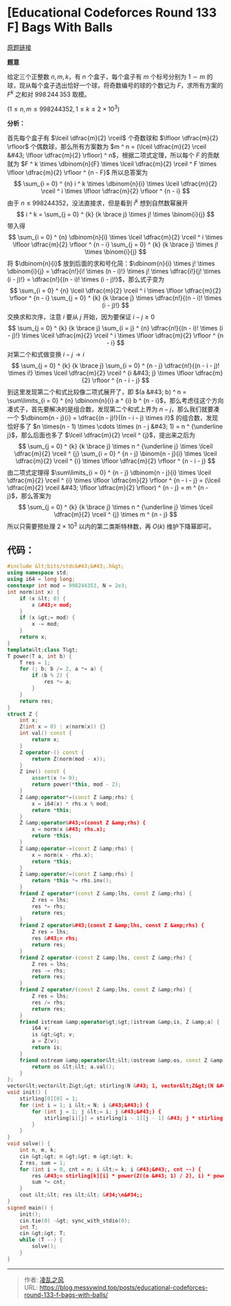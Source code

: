 # [Educational Codeforces Round 133 F] Bags With Balls


[原题链接](https://codeforces.com/contest/1716/problem/F)

**题意**

给定三个正整数 $n,m,k$，有 $n$ 个盒子，每个盒子有 $m$ 个标号分别为 $1 \sim m$ 的球，现从每个盒子选出恰好一个球，将奇数编号的球的个数记为 $F$，求所有方案的 $F ^ k$ 之和对 $998 \, 244 \, 353$ 取模。 

$(1 \le n, m \le 998244352, 1 \le k \le 2 \times 10 ^ 3)$

**分析：**

首先每个盒子有 $\lceil \dfrac{m}{2} \rceil$ 个奇数球和 $\lfloor \dfrac{m}{2} \rfloor$ 个偶数球，那么所有方案数为 $m ^ n = (\lceil \dfrac{m}{2} \rceil &#43; \lfloor \dfrac{m}{2} \rfloor) ^ n$，根据二项式定理，所以每个 $F$ 的贡献就为 $F ^ k \times \dbinom{n}{F} \times \lceil \dfrac{m}{2} \rceil ^ F \times \lfloor \dfrac{m}{2} \rfloor ^ {n - F}$ 所以总答案为
$$
\sum_{i = 0} ^ {n} i ^ k \times \dbinom{n}{i} \times \lceil \dfrac{m}{2} \rceil ^ i \times \lfloor \dfrac{m}{2} \rfloor ^ {n - i}
$$
由于 $n \le 998244352$，没法直接求，但是看到 $i ^ k$ 想到自然数幂展开
$$
i ^ k = \sum_{j = 0} ^ {k} {k \brace j} \times j! \times \binom{i}{j}
$$
带入得
$$
\sum_{i = 0} ^ {n} \dbinom{n}{i} \times \lceil \dfrac{m}{2} \rceil ^ i \times \lfloor \dfrac{m}{2} \rfloor ^ {n - i} \sum_{j = 0} ^ {k} {k \brace j} \times j! \times \binom{i}{j}
$$
将 $\dbinom{n}{i}$ 放到后面的求和号化简：$\dbinom{n}{i} \times j! \times \dbinom{i}{j} = \dfrac{n!}{i! \times (n - i)!} \times j! \times \dfrac{i!}{j! \times (i - j)!} = \dfrac{n!}{(n - i)! \times (i - j)!}$，那么式子变为
$$
\sum_{i = 0} ^ {n} \lceil \dfrac{m}{2} \rceil ^ i \times \lfloor \dfrac{m}{2} \rfloor ^ {n - i} \sum_{j = 0} ^ {k} {k \brace j} \times \dfrac{n!}{(n - i)! \times (i - j)!}
$$
交换求和次序，注意 $i$ 要从 $j$ 开始，因为要保证 $i - j \ge 0$
$$
\sum_{j = 0} ^ {k} {k \brace j} \sum_{i = j} ^ {n} \dfrac{n!}{(n - i)! \times (i - j)!} \times \lceil \dfrac{m}{2} \rceil ^ i \times \lfloor \dfrac{m}{2} \rfloor ^ {n - i}
$$
对第二个和式做变换 $i - j \rightarrow i$
$$
\sum_{j = 0} ^ {k} {k \brace j} \sum_{i = 0} ^ {n - j} \dfrac{n!}{(n - i - j)! \times i!} \times \lceil \dfrac{m}{2} \rceil ^ {i &#43; j} \times \lfloor \dfrac{m}{2} \rfloor ^ {n - i - j}
$$
到这里发现第二个和式比较像二项式展开了，即 $(a &#43; b) ^ n = \sum\limits_{i = 0} ^ {n} \dbinom{n}{i} a ^ {i} b ^ {n - i}$，那么考虑往这个方向凑式子，首先要解决的是组合数，发现第二个和式上界为 $n - j$，那么我们就要凑一个 $\dbinom{n - j}{i} = \dfrac{(n - j)!}{(n - i - j) \times i!}$ 的组合数，发现恰好多了 $n \times(n - 1) \times \cdots \times (n - j &#43; 1) = n ^ {\underline j}$，那么后面也多了 $\lceil \dfrac{m}{2} \rceil ^ {j}$，提出来之后为
$$
\sum_{j = 0} ^ {k} {k \brace j} \times n ^ {\underline j} \times \lceil \dfrac{m}{2} \rceil ^ {j} \sum_{i = 0} ^ {n - j} \binom{n - j}{i} \times \lceil \dfrac{m}{2} \rceil ^ {i} \times \lfloor \dfrac{m}{2} \rfloor ^ {n - i - j}
$$
由二项式定理得 $\sum\limits_{i = 0} ^ {n - j} \dbinom{n - j}{i} \times \lceil \dfrac{m}{2} \rceil ^ {i} \times \lfloor \dfrac{m}{2} \rfloor ^ {n - i - j} = (\lceil \dfrac{m}{2} \rceil &#43; \lfloor \dfrac{m}{2} \rfloor) ^ {n - j} = m ^ {n - j}$，那么答案为
$$
\sum_{j = 0} ^ {k} {k \brace j} \times n ^ {\underline j} \times \lceil \dfrac{m}{2} \rceil ^ {j} \times m ^ {n - j}
$$
所以只需要预处理 $2 \times 10 ^ 3$ 以内的第二类斯特林数，再 $O(k)$ 维护下降幂即可。

## 代码：

```cpp
#include &lt;bits/stdc&#43;&#43;.h&gt;
using namespace std;
using i64 = long long;
constexpr int mod = 998244353, N = 2e3;
int norm(int x) {
    if (x &lt; 0) {
        x &#43;= mod;
    }
    if (x &gt;= mod) {
        x -= mod;
    }
    return x;
}
template&lt;class T&gt;
T power(T a, int b) {
    T res = 1;
    for (; b; b /= 2, a *= a) {
        if (b % 2) {
            res *= a;
        }
    }
    return res;
}
struct Z {
    int x;
    Z(int x = 0) : x(norm(x)) {}
    int val() const {
        return x;
    }
    Z operator-() const {
        return Z(norm(mod - x));
    }
    Z inv() const {
        assert(x != 0);
        return power(*this, mod - 2);
    }
    Z &amp;operator*=(const Z &amp;rhs) {
        x = i64(x) * rhs.x % mod;
        return *this;
    }
    Z &amp;operator&#43;=(const Z &amp;rhs) {
        x = norm(x &#43; rhs.x);
        return *this;
    }
    Z &amp;operator-=(const Z &amp;rhs) {
        x = norm(x - rhs.x);
        return *this;
    }
    Z &amp;operator/=(const Z &amp;rhs) {
        return *this *= rhs.inv();
    }
    friend Z operator*(const Z &amp;lhs, const Z &amp;rhs) {
        Z res = lhs;
        res *= rhs;
        return res;
    }
    friend Z operator&#43;(const Z &amp;lhs, const Z &amp;rhs) {
        Z res = lhs;
        res &#43;= rhs;
        return res;
    }
    friend Z operator-(const Z &amp;lhs, const Z &amp;rhs) {
        Z res = lhs;
        res -= rhs;
        return res;
    }
    friend Z operator/(const Z &amp;lhs, const Z &amp;rhs) {
        Z res = lhs;
        res /= rhs;
        return res;
    }
    friend istream &amp;operator&gt;&gt;(istream &amp;is, Z &amp;a) {
        i64 v;
        is &gt;&gt; v;
        a = Z(v);
        return is;
    }
    friend ostream &amp;operator&lt;&lt;(ostream &amp;os, const Z &amp;a) {
        return os &lt;&lt; a.val();
    }
};
vector&lt;vector&lt;Z&gt;&gt; stirling(N &#43; 1, vector&lt;Z&gt;(N &#43; 1));
void init() {
    stirling[0][0] = 1;
    for (int i = 1; i &lt;= N; i &#43;&#43;) {
        for (int j = 1; j &lt;= i; j &#43;&#43;) {
            stirling[i][j] = stirling[i - 1][j - 1] &#43; j * stirling[i - 1][j];
        }
    }
}
void solve() {
    int n, m, k;
    cin &gt;&gt; n &gt;&gt; m &gt;&gt; k;
    Z res, sum = 1;
    for (int i = 0, cnt = n; i &lt;= k; i &#43;&#43;, cnt --) {
        res &#43;= stirling[k][i] * power(Z((m &#43; 1) / 2), i) * power(Z(m), n - i) * sum;
        sum *= cnt;
    }
    cout &lt;&lt; res &lt;&lt; &#34;\n&#34;;
}
signed main() {
    init();
    cin.tie(0) -&gt; sync_with_stdio(0);
    int T;
    cin &gt;&gt; T;
    while (T --) {
        solve();
    }
}
```

---

> 作者: [凌乱之风](https://github.com/messywind)  
> URL: https://blog.messywind.top/posts/educational-codeforces-round-133-f-bags-with-balls/  

